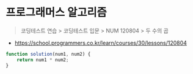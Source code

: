 # 프로그래머스 알고리즘

> 코딩테스트 연습 > 코딩테스트 입문 > NUM 120804 > 두 수의 곱

- https://school.programmers.co.kr/learn/courses/30/lessons/120804

```js
function solution(num1, num2) {
	return num1 * num2;
}
```
